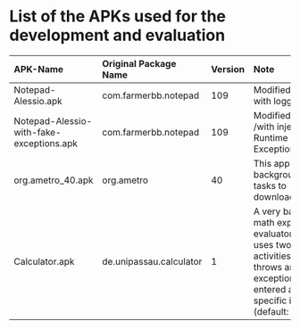 # List of the APKs used for the development and evaluation


|APK-Name    | Original Package Name | Version | Note|
|:-----------|:----------------------|:--------|:----|
|Notepad-Alessio.apk | com.farmerbb.notepad | 109 | Modified version with logging
|Notepad-Alessio-with-fake-exceptions.apk | com.farmerbb.notepad | 109 | Modified version /with injected Runtime Exceptions
|org.ametro_40.apk | org.ametro | 40 | This app uses backgroun/async tasks to download maps
|Calculator.apk | de.unipassau.calculator | 1 | A very basic math expression evaluator, which uses two activities and throws an exception when entered a specific input (default: 13)